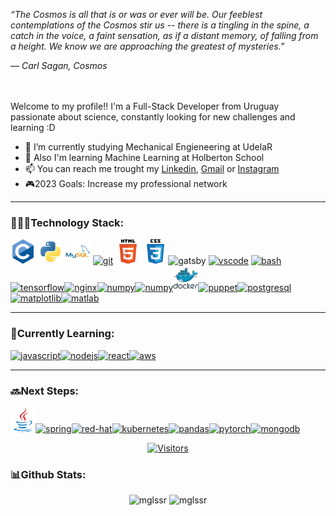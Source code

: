 
<i align="center">“The Cosmos is all that is or was or ever will be. Our feeblest contemplations of the Cosmos stir us -- there is a tingling in the spine, a catch in the voice, a faint sensation, as if a distant memory, of falling from a height. We know we are approaching the greatest of mysteries.”</i>

<i align="right">
  ― Carl Sagan, Cosmos</i>

<!--
**mglssr/mglssr** is a ✨ _special_ ✨ repository because its `README.md` (this file) appears on your GitHub profile.
-->

  
<div align="left">
  <br></br>

  Welcome to my profile!! I'm a Full-Stack Developer from Uruguay passionate about science, constantly looking for new challenges and learning :D
- 🔭 I’m currently studying Mechanical Engieneering at UdelaR
- 🌱 Also I'm learning Machine Learning at Holberton School
- 📫 You can reach me trought my [Linkedin](https://www.linkedin.com/in/maiaiglesiasrojas/), [Gmail](mailto:iglesiasmaia6@gmail.com) or [Instagram](https://www.instagram.com/mglssr/)
- 🎮2023 Goals: Increase my professional network




<div/>

---

### 👩🏻‍💻Technology Stack:

<a  href="https://www.cprogramming.com/"  target="_blank"  rel="noreferrer"><img  src="https://raw.githubusercontent.com/devicons/devicon/master/icons/c/c-original.svg"  alt="c"  width="40"  height="40"/></a> <a  href="https://www.python.org"  target="_blank"  rel="noreferrer"><img  src="https://raw.githubusercontent.com/devicons/devicon/master/icons/python/python-original.svg"  alt="python"  width="40"  height="40"/></a> <a  href="https://www.mysql.com/"  target="_blank"  rel="noreferrer"><img  src="https://raw.githubusercontent.com/devicons/devicon/master/icons/mysql/mysql-original-wordmark.svg"  alt="mysql"  width="40"  height="40"/></a> <a  href="https://git-scm.com/"  target="_blank"  rel="noreferrer"><img  src="https://www.vectorlogo.zone/logos/git-scm/git-scm-icon.svg"  alt="git"  width="40"  height="40"/></a> <a  href="https://www.w3.org/html/"  target="_blank"  rel="noreferrer"><img  src="https://raw.githubusercontent.com/devicons/devicon/master/icons/html5/html5-original-wordmark.svg"  alt="html5"  width="40"  height="40"/></a> <a  href="https://www.w3schools.com/css/"  target="_blank"  rel="noreferrer"><img  src="https://raw.githubusercontent.com/devicons/devicon/master/icons/css3/css3-original-wordmark.svg"  alt="css3"  width="40"  height="40"/></a><img  src="https://www.vectorlogo.zone/logos/figma/figma-icon.svg"  alt="gatsby"  width="40"  height="40"/></a> <a  href="https://code.visualstudio.com/docs"  target="_blank"  rel="noreferrer"><img  src="https://code.visualstudio.com/assets/images/code-stable.png"  alt="vscode"  width="40"  height="40"/></a> <a  href="https://www.gnu.org/software/bash/manual/bashref.html"  target="_blank"  rel="noreferrer"><img  src="https://bashlogo.com/img/symbol/png/full_colored_dark.png"  alt="bash"  width="40"  height="40"/></a><a href="https://keras.io/" target="_blank" rel="noreferrer"><img src="https://upload.wikimedia.org/wikipedia/commons/thumb/a/ae/Keras_logo.svg/768px-Keras_logo.svg.png?20200317115153" alt="tensorflow" width="40"  height="40"/></a><a href="https://www.tensorflow.org/?hl=es-419" target="_blank" rel="noreferrer"><img src="https://upload.wikimedia.org/wikipedia/commons/thumb/2/2d/Tensorflow_logo.svg/173px-Tensorflow_logo.svg.png?20170429160244" alt="nginx" width="40"  height="40"/></a><a href="https://www.nginx.com/" target="_blank" rel="noreferrer"><img src="https://www.vectorlogo.zone/logos/nginx/nginx-icon.svg" alt="numpy" width=""  height="40"/></a><a href="https://numpy.org/" target="_blank" rel="noreferrer"><img src="https://raw.githubusercontent.com/numpy/numpy/6881f4d05a3b7e659c8c05233033c96be4efb2cc/branding/logo/logomark/numpylogoicon.svg" alt="numpy" width="40"  height="40"/></a><a  href="https://www.docker.com/"  target="_blank"  rel="noreferrer"><img  src="https://raw.githubusercontent.com/devicons/devicon/master/icons/docker/docker-original-wordmark.svg"  alt="docker"  width="40"  height="40"/></a><a href="hhttps://forge.puppet.com/tags/linux-logo" target="_blank" rel="noreferrer"><img src="https://static.javatpoint.com/tutorial/puppet/images/puppet.png" alt="puppet" width="40"  height="40"/></a><a href="https://www.postgresql.org/" target="_blank" rel="noreferrer"><img src="https://upload.wikimedia.org/wikipedia/commons/thumb/2/29/Postgresql_elephant.svg/745px-Postgresql_elephant.svg.png" alt="postgresql" width="40"  height="40"/></a><a href="https://matplotlib.org/" target="_blank" rel="noreferrer"><img src="https://upload.wikimedia.org/wikipedia/commons/thumb/0/01/Created_with_Matplotlib-logo.svg/1024px-Created_with_Matplotlib-logo.svg.png" alt="matplotlib" width="40"  height="40"/></a><a href="https://www.mathworks.com/products/matlab.html" target="_blank" rel="noreferrer"><img src="https://upload.wikimedia.org/wikipedia/commons/2/21/Matlab_Logo.png" alt="matlab" width="40"  height="40"/></a>

---
### 🌱Currently Learning:
<a  href="https://www.javascript.com/"  target="_blank"  rel="noreferrer"><img  src="https://upload.wikimedia.org/wikipedia/commons/6/6a/JavaScript-logo.png"  alt="javascript"  width="40"  height="40"/></a><a  href="https://nodejs.org/en"  target="_blank"  rel="noreferrer"><img  src="https://midu.dev/images/tags/node.png"  alt="nodejs"  width="40"  height="40"/></a><a  href="hhttps://es.reactjs.org/"  target="_blank"  rel="noreferrer"><img  src="https://upload.wikimedia.org/wikipedia/commons/thumb/4/47/React.svg/800px-React.svg.png"  alt="react"  width="40"  height="40"/></a><a href="https://aws.amazon.com/es/?nc2=h_lg" target="_blank" rel="noreferrer"><img src="https://upload.wikimedia.org/wikipedia/commons/thumb/9/93/Amazon_Web_Services_Logo.svg/1280px-Amazon_Web_Services_Logo.svg.png" alt="aws" width="50"  height="40"/></a>

---
### 🔜Next Steps:

<a href="https://www.java.com" target="_blank" rel="noreferrer"><img src="https://raw.githubusercontent.com/devicons/devicon/master/icons/java/java-original.svg" alt="java" width="40" height="40"/></a><a  href="https://spring.io/"  target="_blank"  rel="noreferrer"><img  src="https://www.vectorlogo.zone/logos/springio/springio-icon.svg"  alt="spring"  width="40"  height="40"/></a><a  href="https://www.redhat.com/es"  target="_blank"  rel="noreferrer"><img  src="https://upload.wikimedia.org/wikipedia/commons/thumb/d/d8/Red_Hat_logo.svg/640px-Red_Hat_logo.svg.png"  alt="red-hat"  width="49"  height="40"/></a><a  href="https://kubernetes.io/es/"  target="_blank"  rel="noreferrer"><img  src="https://upload.wikimedia.org/wikipedia/commons/3/39/Kubernetes_logo_without_workmark.svg"  alt="kubernetes"  width="40"  height="40"/></a><a  href="https://pandas.pydata.org/"  target="_blank"  rel="noreferrer"><img  src="https://upload.wikimedia.org/wikipedia/commons/thumb/2/22/Pandas_mark.svg/135px-Pandas_mark.svg.png"  alt="pandas"  width="40"  height="40"/></a><a  href="https://pytorch.org/"  target="_blank"  rel="noreferrer"><img  src="https://upload.wikimedia.org/wikipedia/commons/thumb/1/10/PyTorch_logo_icon.svg/640px-PyTorch_logo_icon.svg.png"  alt="pytorch"  width="40"  height="40"/></a><a  href="https://www.mongodb.com/"  target="_blank"  rel="noreferrer"><img  src="https://w7.pngwing.com/pngs/429/921/png-transparent-mongodb-plain-wordmark-logo-icon.png"  alt="mongodb"  width="40"  height="40"/></a>

<div align="center">
 
[![Visitors](https://api.visitorbadge.io/api/visitors?path=https%3A%2F%2Fgithub.com%2Fmglssr&label=VISITORS&labelColor=%23697689&countColor=%232ccce4)](https://visitorbadge.io/status?path=https%3A%2F%2Fgithub.com%2Fmglssr)

<div/>
<div align="left">
  
### 📊Github Stats:
  
  </div>
<img  src="https://github-readme-stats-mglssr.vercel.app/api?username=mglssr&show_icons=true&count_private=true&theme=merko&hide_border=true,contribs"  alt="mglssr" /> <img  src="https://github-readme-stats-mglssr.vercel.app//api/top-langs/?username=mglssr&layout=compact&langs_count=8&hide=Shaderlab,HLSL&hide_border=true&theme=merko"  alt="mglssr" />
